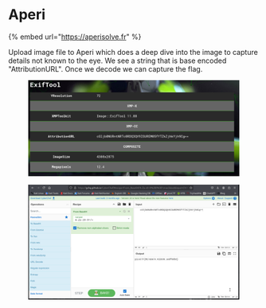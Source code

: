 # Aperi

{% embed url="https://aperisolve.fr" %}

Upload image file to Aperi which does a deep dive into the image to capture details not known to the eye. We see a string that is base encoded "AttributionURL". Once we decode we can capture the flag.&#x20;

<figure><img src="../../.gitbook/assets/image (137).png" alt=""><figcaption></figcaption></figure>

<figure><img src="../../.gitbook/assets/image (137) (1).png" alt=""><figcaption></figcaption></figure>
